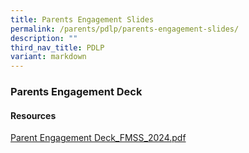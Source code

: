 ```yaml
---
title: Parents Engagement Slides
permalink: /parents/pdlp/parents-engagement-slides/
description: ""
third_nav_title: PDLP
variant: markdown
---
```

### Parents Engagement Deck

#### Resources


[Parent Engagement Deck_FMSS_2024.pdf](/files/Parents/PDLP/Parent_Engagement_Deck_FMSS_2024.pdf)